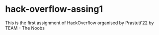 # hack-overflow-assing1
This is the first assignment of HackOverflow organised by Prastuti'22 by TEAM - The Noobs
